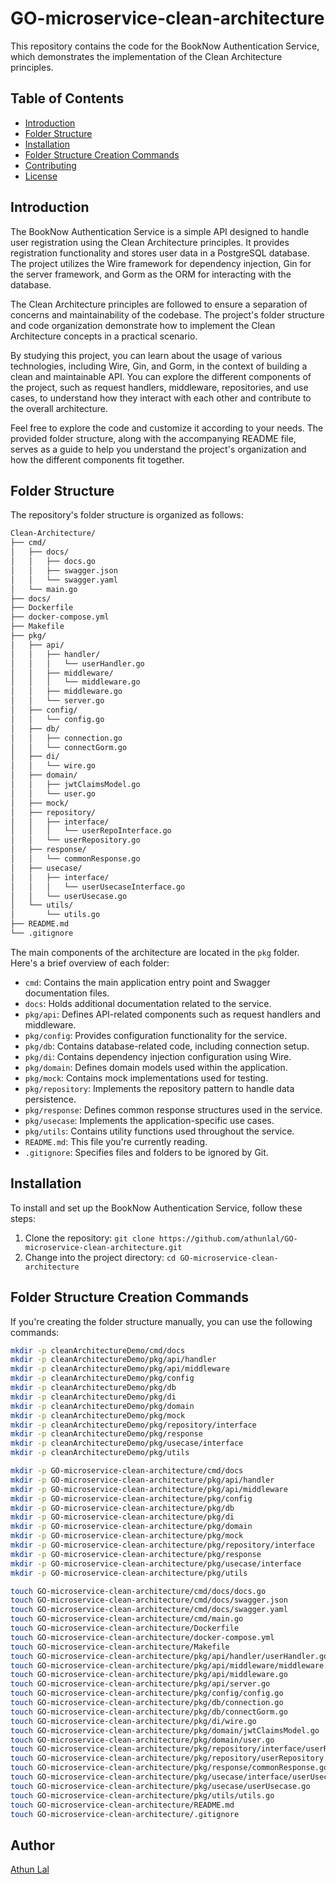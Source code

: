 # GO-microservice-clean-architecture

This repository contains the code for the BookNow Authentication Service, which demonstrates the implementation of the Clean Architecture principles.

## Table of Contents

- [Introduction](#introduction)
- [Folder Structure](#folder-structure)
- [Installation](#installation)
- [Folder Structure Creation Commands](#Folder-Structure-Creation-Commands)
- [Contributing](#contributing)
- [License](#license)

## Introduction

The BookNow Authentication Service is a simple API designed to handle user registration using the Clean Architecture principles. It provides registration functionality and stores user data in a PostgreSQL database. The project utilizes the Wire framework for dependency injection, Gin for the server framework, and Gorm as the ORM for interacting with the database.

The Clean Architecture principles are followed to ensure a separation of concerns and maintainability of the codebase. The project's folder structure and code organization demonstrate how to implement the Clean Architecture concepts in a practical scenario.

By studying this project, you can learn about the usage of various technologies, including Wire, Gin, and Gorm, in the context of building a clean and maintainable API. You can explore the different components of the project, such as request handlers, middleware, repositories, and use cases, to understand how they interact with each other and contribute to the overall architecture.

Feel free to explore the code and customize it according to your needs. The provided folder structure, along with the accompanying README file, serves as a guide to help you understand the project's organization and how the different components fit together.

## Folder Structure

The repository's folder structure is organized as follows:

```bash
Clean-Architecture/
├── cmd/
│   ├── docs/
│   │   ├── docs.go
│   │   ├── swagger.json
│   │   └── swagger.yaml
│   └── main.go
├── docs/
├── Dockerfile
├── docker-compose.yml
├── Makefile
├── pkg/
│   ├── api/
│   │   ├── handler/
│   │   │   └── userHandler.go
│   │   ├── middleware/
│   │   │   └── middleware.go
│   │   ├── middleware.go
│   │   └── server.go
│   ├── config/
│   │   └── config.go
│   ├── db/
│   │   ├── connection.go
│   │   └── connectGorm.go
│   ├── di/
│   │   └── wire.go
│   ├── domain/
│   │   ├── jwtClaimsModel.go
│   │   └── user.go
│   ├── mock/
│   ├── repository/
│   │   ├── interface/
│   │   │   └── userRepoInterface.go
│   │   └── userRepository.go
│   ├── response/
│   │   └── commonResponse.go
│   ├── usecase/
│   │   ├── interface/
│   │   │   └── userUsecaseInterface.go
│   │   └── userUsecase.go
│   └── utils/
│       └── utils.go
├── README.md
└── .gitignore
```


The main components of the architecture are located in the `pkg` folder. Here's a brief overview of each folder:

- `cmd`: Contains the main application entry point and Swagger documentation files.
- `docs`: Holds additional documentation related to the service.
- `pkg/api`: Defines API-related components such as request handlers and middleware.
- `pkg/config`: Provides configuration functionality for the service.
- `pkg/db`: Contains database-related code, including connection setup.
- `pkg/di`: Contains dependency injection configuration using Wire.
- `pkg/domain`: Defines domain models used within the application.
- `pkg/mock`: Contains mock implementations used for testing.
- `pkg/repository`: Implements the repository pattern to handle data persistence.
- `pkg/response`: Defines common response structures used in the service.
- `pkg/usecase`: Implements the application-specific use cases.
- `pkg/utils`: Contains utility functions used throughout the service.
- `README.md`: This file you're currently reading.
- `.gitignore`: Specifies files and folders to be ignored by Git.

## Installation

To install and set up the BookNow Authentication Service, follow these steps:

1. Clone the repository: `git clone https://github.com/athunlal/GO-microservice-clean-architecture.git`
2. Change into the project directory: `cd GO-microservice-clean-architecture`

## Folder Structure Creation Commands

If you're creating the folder structure manually, you can use the following commands:

```bash
mkdir -p cleanArchitectureDemo/cmd/docs
mkdir -p cleanArchitectureDemo/pkg/api/handler
mkdir -p cleanArchitectureDemo/pkg/api/middleware
mkdir -p cleanArchitectureDemo/pkg/config
mkdir -p cleanArchitectureDemo/pkg/db
mkdir -p cleanArchitectureDemo/pkg/di
mkdir -p cleanArchitectureDemo/pkg/domain
mkdir -p cleanArchitectureDemo/pkg/mock
mkdir -p cleanArchitectureDemo/pkg/repository/interface
mkdir -p cleanArchitectureDemo/pkg/response
mkdir -p cleanArchitectureDemo/pkg/usecase/interface
mkdir -p cleanArchitectureDemo/pkg/utils

mkdir -p GO-microservice-clean-architecture/cmd/docs
mkdir -p GO-microservice-clean-architecture/pkg/api/handler
mkdir -p GO-microservice-clean-architecture/pkg/api/middleware
mkdir -p GO-microservice-clean-architecture/pkg/config
mkdir -p GO-microservice-clean-architecture/pkg/db
mkdir -p GO-microservice-clean-architecture/pkg/di
mkdir -p GO-microservice-clean-architecture/pkg/domain
mkdir -p GO-microservice-clean-architecture/pkg/mock
mkdir -p GO-microservice-clean-architecture/pkg/repository/interface
mkdir -p GO-microservice-clean-architecture/pkg/response
mkdir -p GO-microservice-clean-architecture/pkg/usecase/interface
mkdir -p GO-microservice-clean-architecture/pkg/utils

touch GO-microservice-clean-architecture/cmd/docs/docs.go
touch GO-microservice-clean-architecture/cmd/docs/swagger.json
touch GO-microservice-clean-architecture/cmd/docs/swagger.yaml
touch GO-microservice-clean-architecture/cmd/main.go
touch GO-microservice-clean-architecture/Dockerfile
touch GO-microservice-clean-architecture/docker-compose.yml
touch GO-microservice-clean-architecture/Makefile
touch GO-microservice-clean-architecture/pkg/api/handler/userHandler.go
touch GO-microservice-clean-architecture/pkg/api/middleware/middleware.go
touch GO-microservice-clean-architecture/pkg/api/middleware.go
touch GO-microservice-clean-architecture/pkg/api/server.go
touch GO-microservice-clean-architecture/pkg/config/config.go
touch GO-microservice-clean-architecture/pkg/db/connection.go
touch GO-microservice-clean-architecture/pkg/db/connectGorm.go
touch GO-microservice-clean-architecture/pkg/di/wire.go
touch GO-microservice-clean-architecture/pkg/domain/jwtClaimsModel.go
touch GO-microservice-clean-architecture/pkg/domain/user.go
touch GO-microservice-clean-architecture/pkg/repository/interface/userRepoInterface.go
touch GO-microservice-clean-architecture/pkg/repository/userRepository.go
touch GO-microservice-clean-architecture/pkg/response/commonResponse.go
touch GO-microservice-clean-architecture/pkg/usecase/interface/userUsecaseInterface.go
touch GO-microservice-clean-architecture/pkg/usecase/userUsecase.go
touch GO-microservice-clean-architecture/pkg/utils/utils.go
touch GO-microservice-clean-architecture/README.md
touch GO-microservice-clean-architecture/.gitignore

```

## Author

[Athun Lal](https://github.com/athunlal)
